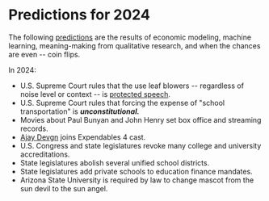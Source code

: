 # Predictions for 2024

The following [predictions](https://www.youtube.com/watch?v=lSPNQ82Sq4E) are the results of economic modeling, machine learning, meaning-making from qualitative research, and when the chances are even -- coin flips.

In 2024:

  + U.S. Supreme Court rules that the use leaf blowers -- regardless of noise level or context -- is [protected speech](https://www.youtube.com/watch?v=V2f-MZ2HRHQ).
  + U.S. Supreme Court rules that forcing the expense of "school transportation" is ***unconstitutional.***
  + Movies about Paul Bunyan and John Henry set box office and streaming records.
  + [Ajay Devgn](https://twitter.com/ajaydevgn) joins Expendables 4 cast.
  + U.S. Congress and state legislatures revoke many college and university accreditations.
  + State legislatures abolish several unified school districts.
  + State legislatures add private schools to education finance mandates.
  + Arizona State University is required by law to change mascot from the sun devil to the sun angel.
